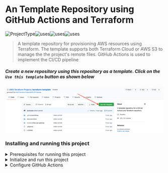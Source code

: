 # An Template Repository using GitHub Actions and Terraform
![ProjectType](https://img.shields.io/badge/project--type-terraform--template-success)![uses](https://img.shields.io/badge/uses-github--actions-success)![uses](https://img.shields.io/badge/uses-terraform-success)![uses](https://img.shields.io/badge/uses-aws--cli-success)
> A template repository for provisioning AWS resources using Terraform. The template supports both Terraform Cloud or AWS S3 to manage the the project's remote files. GitHub Actions is used to implement the CI/CD pipeline

##### Create a new repository using this repository as a template. Click on the `Use this template` button as shown below
  
  <kbd><img src="./documentation/use-terraform-template.png" /></kbd>
  
### Installing and running this project
<details>
  <summary>Prerequisites for running this project</summary>
  
### The project has the following dependencies  
- AWS CLI version 2. To install the AWS CLI, please see [Installing, updating, and uninstalling the AWS CLI version 2](https://docs.aws.amazon.com/cli/latest/userguide/install-cliv2.html)
- Terraform CLI 0.14.2 . To install Terraform CLI, please see [Install Terraform](https://learn.hashicorp.com/tutorials/terraform/install-cli?in=terraform/aws-get-started)
</details>

<details>
  <summary>Initialize and run this project</summary>
  
### Initialize Terraform using S3 as the remote backend

 To intialize Terraform using S3 as the remote backend, edit the `backend_s3.hcl` file, replacing the below properties:

 - bucket = "S3 bucket name"

 - key    = "Path to the terraform.tfstate"

 - region = "AWS region where this bucket is located"

 After the `backend_s3.hcl` file has been updated with the S3 bucket details, edit the `main.tf` file to use 's3' as the remote backend. Please open the  `main.tf` file for instructions on how to do this


 Now run the below command to initialize S3 with the terraform state files:
 ```bash
 terraform init -backend-config=backend_s3.hcl
 ```
---

### Initialize Terraform using Terraform Cloud as the remote backend
 To intialize Terraform using Terraform Cloud as the remote backend, edit the `backend.hcl` file, replacing the below properties:

 - workspaces { name = "Name of your Terraform Cloud Workspace" }

 - organization = "Name of your Terraform Cloud organization"

 *For instructions on setting up your free Terraform Cloud Account see [Getting Started with Terraform Cloud](https://learn.hashicorp.com/collections/terraform/cloud-get-started)* 
 
 | Set the below 3 properties as environment variables in your Terraform Cloud workspace|
 | -------------------------------------------------------------------------------------|
 | AWS_DEFAULT_REGION |
 | AWS_SECRET_ACCESS_KEY (**Use the sensitive checkbox to protect this value!!**) |
 | AWS_ACCESS_KEY_ID (**Use the sensitive checkbox to protect this value!!**) |

 
 After the `backend.hcl` file has been updated with the Terraform Cloud's organization and workspace details, run the below command to login to your Terraform cloud workspace

 ```bash
 terraform login
 ```

 After a successful login, initialize your Terraform Cloud workspace with the terraform state files:
 ```bash
 terraform init -backend-config=backend.hcl
 ```
---

### Run the standard Terraform workflow commands

 To validate your terraform project, run the below command

 ```bash
 terraform validate
 ```

 To review the final plan and terraform changes before applying them, run the below command

 ```bash
 terraform plan
 ```

 To apply the changes and provision the AWS API Gateway, run the below command

 ```bash
 terraform apply
 ```

 To clean-up and delete the provisioned AWS resources, run the below command

 ```bash
 terraform destroy
 ```
 ---

</details>

<details>
  <summary>Configure GitHub Actions</summary>

### Configure GitHub Actions to use S3 as the remote backend

 To configure GitHub Actions to use S3, the below 2 properties needs to be added as *GitHub Secrets*

 | GitHub Secrets for AWS S3 remote backend
 | ----------------------------------------
 | AWS_ACCESS_KEY_ID
 | AWS_SECRET_ACCESS_KEY

 *To configure GitHubs secretes, please see [GitHub Encrypted secrets](https://docs.github.com/en/free-pro-team@latest/actions/reference/encrypted-secrets)*

---

### Configure GitHub Actions to use Terraform Cloud as the remote backend

 To configure GitHub Actions to use Terraform Cloud, the below property needs to be added as *GitHub Secrets*

 | GitHub Secrets for Terraform Cloud remote backend
 | ----------------------------------------
 | TF_API_TOKEN

 *To generate a Terraform Cloud Team API Token , please see [Terraform Cloud Team API Token](https://www.terraform.io/docs/cloud/users-teams-organizations/api-tokens.html)*
 
---

</details>

